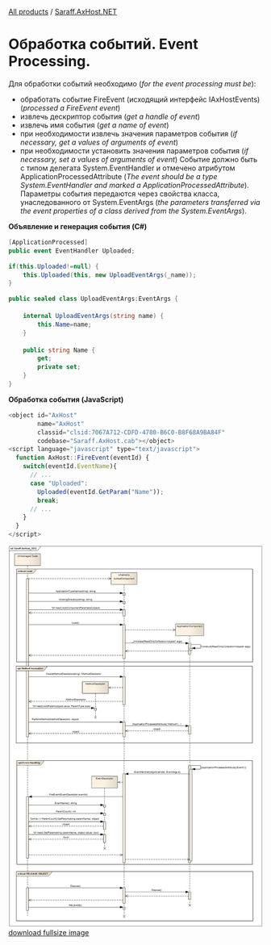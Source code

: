 ﻿[All products](../) / [Saraff.AxHost.NET](./index.md)
# Обработка событий. Event Processing.
Для обработки событий необходимо (_for the event processing must be_):
* обработать событие FireEvent (исходящий интерфейс IAxHostEvents) (_processed a FireEvent event_)
* извлечь дескриптор события (_get a handle of event_)
* извлечь имя события (_get a name of event_)
* при необходимости извлечь значения параметров события (_if necessary, get a values of arguments of event_)
* при необходимости установить значения параметров события (_if necessary, set a values of arguments of event_)
Событие должно быть с типом делегата System.EventHandler и отмечено атрибутом ApplicationProcessedAttribute (_The event should be a type System.EventHandler and marked a ApplicationProcessedAttribute_). 
Параметры события передаются через свойства класса, унаследованного от System.EventArgs (_the parameters transferred via the event properties of a class derived from the System.EventArgs_).

**Объявление и генерация события (C#)**
```c#
[ApplicationProcessed]
public event EventHandler Uploaded;
```

```c#
if(this.Uploaded!=null) {
    this.Uploaded(this, new UploadEventArgs(_name));
}
```

```c#
public sealed class UploadEventArgs:EventArgs {

    internal UploadEventArgs(string name) {
        this.Name=name;
    }

    public string Name {
        get;
        private set;
    }
}
```

**Обработка события (JavaScript)**
```javascript
<object id="AxHost" 
        name="AxHost"
        classid="clsid:7067A712-CDFD-4780-B6C0-B8F68A9BA84F"
        codebase="Saraff.AxHost.cab"></object>
<script language="javascript" type="text/javascript">
  function AxHost::FireEvent(eventId) {
    switch(eventId.EventName){
      // ...
      case "Uploaded":
        Uploaded(eventId.GetParam("Name"));
        break;
      // ...
    }
  }
</script>
```

![](./content/Saraff.AxHost_SEQ.jpg)
[download fullsize image](./content/Saraff.AxHost_SEQ.jpg)

